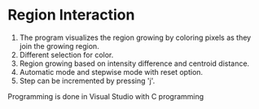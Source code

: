 # Region Interaction

1. The program visualizes the region growing by coloring pixels as they join the growing region.
2. Different selection for color.
3. Region growing based on intensity difference and centroid distance.
4. Automatic mode and stepwise mode with reset option.
5. Step can be incremented by pressing 'j'.

Programming is done in Visual Studio with C programming
